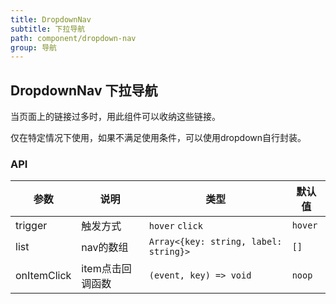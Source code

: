 ```yaml
---
title: DropdownNav
subtitle: 下拉导航
path: component/dropdown-nav
group: 导航
---
```


## DropdownNav 下拉导航

当页面上的链接过多时，用此组件可以收纳这些链接。

仅在特定情况下使用，如果不满足使用条件，可以使用dropdown自行封装。



### API

| 参数           | 说明                            | 类型     | 默认值      |
| ------------ | ----------------------------- | ------ | -------- |
| trigger        | 触发方式                      | `hover` `click`   | `hover`     |
| list     | nav的数组 | `Array<{key: string, label: string}>`   | `[]`   |
| onItemClick      | item点击回调函数                     | `(event, key) => void`   | `noop`   |

